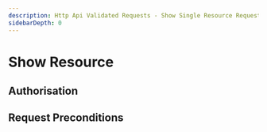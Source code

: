 ```yaml
---
description: Http Api Validated Requests - Show Single Resource Request
sidebarDepth: 0
---
```


# Show Resource

## Authorisation

## Request Preconditions